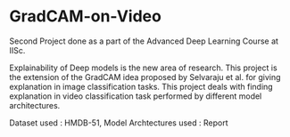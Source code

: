 # GradCAM-on-Video
Second Project done as a part of the Advanced Deep Learning Course at IISc.

Explainability of Deep models is the new area of research. This project is the extension of the GradCAM idea proposed by Selvaraju et al. for giving explanation in image classification tasks. This project deals with finding explanation in video classification task performed by different model architectures.

Dataset used : HMDB-51,
Model Archtectures used : Report
